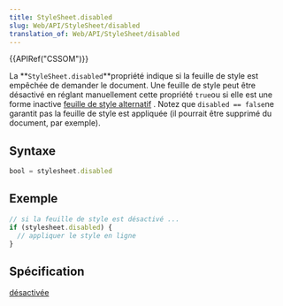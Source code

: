 ```yaml
---
title: StyleSheet.disabled
slug: Web/API/StyleSheet/disabled
translation_of: Web/API/StyleSheet/disabled
---
```

{{APIRef("CSSOM")}}

La **`StyleSheet.disabled`**propriété indique si la feuille de style est empêchée de demander le document. Une feuille de style peut être désactivé en réglant manuellement cette propriété `true`ou si elle est une forme inactive [feuille de style alternatif](/en-US/docs/Web/CSS/Alternative_style_sheets) . Notez que `disabled == false`ne garantit pas la feuille de style est appliquée (il pourrait être supprimé du document, par exemple).

## Syntaxe

```js
bool = stylesheet.disabled
```

## Exemple

```js
// si la feuille de style est désactivé ...
if (stylesheet.disabled) {
  // appliquer le style en ligne
}
```

## Spécification

[désactivée](http://www.w3.org/TR/2000/REC-DOM-Level-2-Style-20001113/stylesheets.html#StyleSheets-StyleSheet-disabled)
